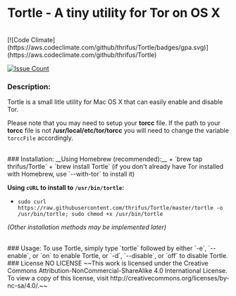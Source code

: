 # Tortle - A tiny utility for Tor on OS X

<br />
[![Code Climate](https://aws.codeclimate.com/github/thrifus/Tortle/badges/gpa.svg)](https://aws.codeclimate.com/github/thrifus/Tortle)

[![Issue Count](https://aws.codeclimate.com/github/thrifus/Tortle/badges/issue_count.svg)](https://aws.codeclimate.com/github/thrifus/Tortle)

### Description:
Tortle is a small litle utility for Mac OS X that can easily enable and disable Tor.

Please note that you may need to setup your __torcc__ file. If the path to your __torcc__ file is not __/usr/local/etc/tor/torcc__ you will need to change the variable `torccFile` accordingly.

<br />
### Installation:
__Using Homebrew (recommended):__
+ `brew tap thrifus/Tortle`
+ `brew install Tortle` (if you don't already have Tor installed with Homebrew, use `--with-tor` to install it)

__Using `cURL` to install to `/usr/bin/tortle`:__
+ `sudo curl https://raw.githubusercontent.com/thrifus/Tortle/master/tortle -o /usr/bin/tortle; sudo chmod +x /usr/bin/tortle`

_(Other installation methods may be implemented later)_

<br />
### Usage:
To use Tortle, simply type `tortle` followed by either `-e`, `--enable`, or `on` to enable Tortle, or `-d`, `--disable`, or `off` to disable Tortle.

<br />
### License
NO LICENSE
~~This work is licensed under the Creative Commons Attribution-NonCommercial-ShareAlike 4.0 International License. To view a copy of this license, visit http://creativecommons.org/licenses/by-nc-sa/4.0/.~~
